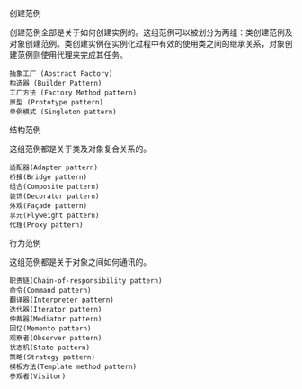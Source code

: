 创建范例

创建范例全部是关于如何创建实例的。这组范例可以被划分为两组：类创建范例及对象创建范例。类创建实例在实例化过程中有效的使用类之间的继承关系，对象创建范例则使用代理来完成其任务。

    抽象工厂 (Abstract Factory)
    构造器 (Builder Pattern)
    工厂方法 (Factory Method pattern)
    原型 (Prototype pattern)
    单例模式 (Singleton pattern)

结构范例

这组范例都是关于类及对象复合关系的。

    适配器(Adapter pattern)
    桥接(Bridge pattern)
    组合(Composite pattern)
    装饰(Decorator pattern)
    外观(Façade pattern)
    享元(Flyweight pattern)
    代理(Proxy pattern)

行为范例

这组范例都是关于对象之间如何通讯的。

    职责链(Chain-of-responsibility pattern)
    命令(Command pattern)
    翻译器(Interpreter pattern)
    迭代器(Iterator pattern)
    仲裁器(Mediator pattern)
    回忆(Memento pattern)
    观察者(Observer pattern)
    状态机(State pattern)
    策略(Strategy pattern)
    模板方法(Template method pattern)
    参观者(Visitor)
